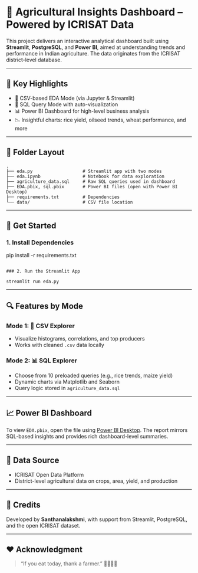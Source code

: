 # 🌱 Agricultural Insights Dashboard – Powered by ICRISAT Data

This project delivers an interactive analytical dashboard built using **Streamlit**, **PostgreSQL**, and **Power BI**, aimed at understanding trends and performance in Indian agriculture. The data originates from the ICRISAT district-level database.

---

## 📌 Key Highlights

- 📁 CSV-based EDA Mode (via Jupyter & Streamlit)
- 🧠 SQL Query Mode with auto-visualization
- 📊 Power BI Dashboard for high-level business analysis
- 📉 Insightful charts: rice yield, oilseed trends, wheat performance, and more

---

## 📂 Folder Layout

```
.
├── eda.py                   # Streamlit app with two modes
├── eda.ipynb                # Notebook for data exploration
├── agriculture_data.sql     # Raw SQL queries used in dashboard
├── EDA.pbix, sql.pbix       # Power BI files (open with Power BI Desktop)
├── requirements.txt         # Dependencies
└── data/                    # CSV file location
```

---

## 🚀 Get Started

### 1. Install Dependencies

pip install -r requirements.txt
```

### 2. Run the Streamlit App

streamlit run eda.py
```

---

## 🔍 Features by Mode

### Mode 1: 📁 CSV Explorer
- Visualize histograms, correlations, and top producers
- Works with cleaned `.csv` data locally

### Mode 2: 📊 SQL Explorer
- Choose from 10 preloaded queries (e.g., rice trends, maize yield)
- Dynamic charts via Matplotlib and Seaborn
- Query logic stored in `agriculture_data.sql`

---

## 📈 Power BI Dashboard

To view `EDA.pbix`, open the file using [Power BI Desktop](https://powerbi.microsoft.com/). The report mirrors SQL-based insights and provides rich dashboard-level summaries.

---

## 🧠 Data Source

- ICRISAT Open Data Platform  
- District-level agricultural data on crops, area, yield, and production

---

## 🤝 Credits

Developed by **Santhanalakshmi**, with support from Streamlit, PostgreSQL, and the open ICRISAT dataset.

---

## ❤️ Acknowledgment

> “If you eat today, thank a farmer.” 👨‍🌾🌾🌽
